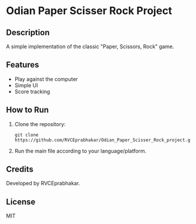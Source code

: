 # Odian Paper Scisser Rock Project

## Description
A simple implementation of the classic "Paper, Scissors, Rock" game.

## Features
- Play against the computer
- Simple UI
- Score tracking

## How to Run
1. Clone the repository:
   ```
   git clone https://github.com/RVCEprabhakar/Odian_Paper_Scisser_Rock_project.git
   ```
2. Run the main file according to your language/platform.

## Credits
Developed by RVCEprabhakar.

## License
MIT
